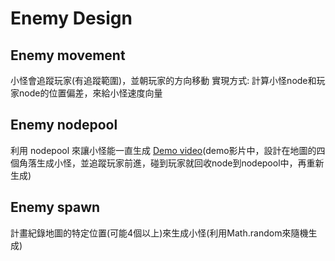 <!-- ---
title: 'Enemy Nodepool'
disqus: hackmd
--- -->

Enemy Design
===

<!-- 
## Link

[TOC] -->

## Enemy movement

小怪會追蹤玩家(有追蹤範圍)，並朝玩家的方向移動
實現方式: 計算小怪node和玩家node的位置偏差，來給小怪速度向量



## Enemy nodepool
利用 nodepool 來讓小怪能一直生成
[Demo video](https://drive.google.com/drive/folders/1UyULm_TUL4Ra1JzInur704j3IOqJfHAo?usp=sharing)(demo影片中，設計在地圖的四個角落生成小怪，並追蹤玩家前進，碰到玩家就回收node到nodepool中，再重新生成)

## Enemy spawn
計畫紀錄地圖的特定位置(可能4個以上)來生成小怪(利用Math.random來隨機生成)